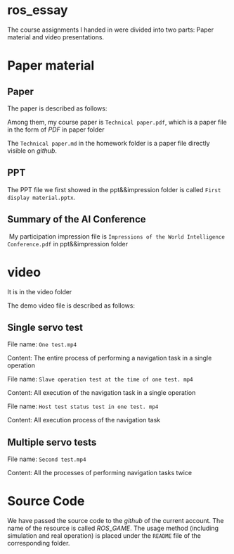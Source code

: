 # ros_essay

The course assignments I handed in were divided into two parts: Paper material and video presentations.

# Paper material

## Paper

The paper is described as follows:

Among them, my course paper is `Technical paper.pdf`, which is a paper file in the form of $PDF$ in paper folder

The `Technical paper.md` in the homework folder is a paper file directly visible on $github$.

## PPT

The PPT file we first showed in the ppt&&impression folder is called `First display material.pptx`.

## Summary of the AI Conference

​	My participation impression file is `Impressions of the World Intelligence Conference.pdf` in ppt&&impression folder

# video
It is in the video folder

The demo video file is described as follows:

## Single servo test

File name: `One test.mp4` 

Content: The entire process of performing a navigation task in a single operation

File name: `Slave operation test at the time of one test. mp4` 

Content: All execution of the navigation task in a single operation

File name: `Host test status test in one test. mp4` 

Content: All execution process of the navigation task

## Multiple servo tests

File name: `Second test.mp4` 

Content: All the processes of performing navigation tasks twice

# Source Code


We have passed the source code to the $github$ of the current account. The name of the resource is called $ROS\_GAME$. The usage method (including simulation and real operation) is placed under the `README` file of the corresponding folder.
